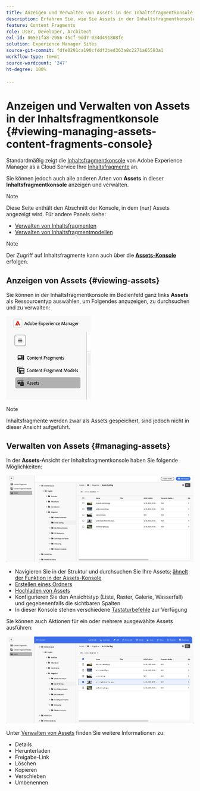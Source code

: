 ```yaml
---
title: Anzeigen und Verwalten von Assets in der Inhaltsfragmentkonsole
description: Erfahren Sie, wie Sie Assets in der Inhaltsfragmentkonsole von Adobe Experience Manager as a Cloud Service anzeigen und verwalten.
feature: Content Fragments
role: User, Developer, Architect
exl-id: 865e1fa8-2956-45cf-9dd7-034d491808fe
solution: Experience Manager Sites
source-git-commit: fdfe0291ca190cfddf3bed363a8c2271a65593a1
workflow-type: tm+mt
source-wordcount: '247'
ht-degree: 100%

---
```


# Anzeigen und Verwalten von Assets in der Inhaltsfragmentkonsole {#viewing-managing-assets-content-fragments-console}

Standardmäßig zeigt die [Inhaltsfragmentkonsole](/help/sites-cloud/administering/content-fragments/overview.md#content-fragments-console) von Adobe Experience Manager as a Cloud Service Ihre [Inhaltsfragmente](/help/sites-cloud/administering/content-fragments/overview.md) an.

Sie können jedoch auch alle anderen Arten von **Assets** in dieser **Inhaltsfragmentkonsole** anzeigen und verwalten.

>[!NOTE]
>
>Diese Seite enthält den Abschnitt der Konsole, in dem (nur) Assets angezeigt wird. Für andere Panels siehe:
>
>* [Verwalten von Inhaltsfragmenten](/help/sites-cloud/administering/content-fragments/managing.md)   
>* [Verwalten von Inhaltsfragmentmodellen](/help/sites-cloud/administering/content-fragments/managing-content-fragment-models.md)

>[!NOTE]
>
>Der Zugriff auf Inhaltsfragmente kann auch über die **[Assets-Konsole](/help/assets/overview.md)** erfolgen.

## Anzeigen von Assets {#viewing-assets}

Sie können in der Inhaltsfragmentkonsole im Bedienfeld ganz links **Assets** als Ressourcentyp auswählen, um Folgendes anzuzeigen, zu durchsuchen und zu verwalten:

![Inhaltsfragmentkonsole – Navigation](/help/sites-cloud/administering/content-fragments/assets/cf-console-assets-navigation.png)

>[!NOTE]
>
>Inhaltsfragmente werden zwar als Assets gespeichert, sind jedoch nicht in dieser Ansicht aufgeführt.

## Verwalten von Assets {#managing-assets}

In der **Assets**-Ansicht der Inhaltsfragmentkonsole haben Sie folgende Möglichkeiten:

![Inhaltsfragmentkonsole – Durchsuchen von Assets](/help/sites-cloud/administering/content-fragments/assets/cf-console-assets-browse.png)

* Navigieren Sie in der Struktur und durchsuchen Sie Ihre Assets; [ähnelt der Funktion in der Assets-Konsole](/help/assets/navigate-assets-view.md)
* [Erstellen eines Ordners](/help/assets/manage-digital-assets.md#creating-folders)
* [Hochladen von Assets](/help/assets/add-delete-assets-view.md)
* Konfigurieren Sie den Ansichtstyp (Liste, Raster, Galerie, Wasserfall) und gegebenenfalls die sichtbaren Spalten
* In dieser Konsole stehen verschiedene [Tastaturbefehle](/help/sites-cloud/administering/content-fragments/keyboard-shortcuts.md) zur Verfügung

Sie können auch Aktionen für ein oder mehrere ausgewählte Assets ausführen:

![Inhaltsfragmentkonsole – Aktionen für ausgewähltes Asset](/help/sites-cloud/administering/content-fragments/assets/cf-console-assets-actions.png)

Unter [Verwalten von Assets](/help/assets/manage-organize-assets-view.md) finden Sie weitere Informationen zu:

* Details
* Herunterladen
* Freigabe-Link
* Löschen
* Kopieren
* Verschieben
* Umbenennen
